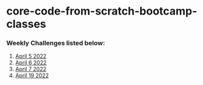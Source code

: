 # core-code-from-scratch-bootcamp-classes

### Weekly Challenges listed below:

1. [April 5 2022](https://github.com/HackMort/core-code-from-scratch-bc-class-1/blob/master/weeklys/april-5-22.md)
2. [April 6 2022](https://github.com/HackMort/core-code-from-scratch-bc-class-1/blob/master/weeklys/april-6-22.md)
3. [April 7 2022](https://github.com/HackMort/core-code-from-scratch-bc-class-1/blob/master/weeklys/april-7-22.md)
4. [April 19 2022](https://github.com/HackMort/core-code-from-scratch-bc-class-1/blob/master/weeklys/april-19-22.md)
